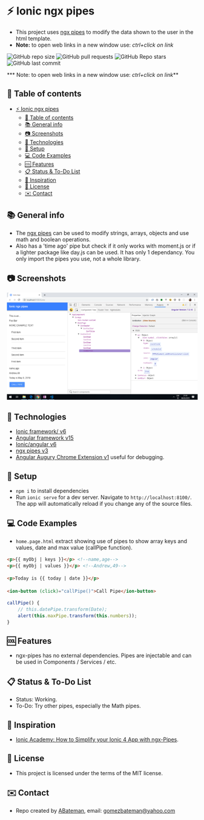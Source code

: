 # :zap: Ionic ngx pipes

* This project uses [ngx pipes](https://www.npmjs.com/package/ngx-pipes) to modify the data shown to the user in the html template.
* **Note:** to open web links in a new window use: _ctrl+click on link_

![GitHub repo size](https://img.shields.io/github/repo-size/AndrewJBateman/ionic-ngx-pipes?style=plastic)
![GitHub pull requests](https://img.shields.io/github/issues-pr/AndrewJBateman/ionic-ngx-pipes?style=plastic)
![GitHub Repo stars](https://img.shields.io/github/stars/AndrewJBateman/ionic-ngx-pipes?style=plastic)
![GitHub last commit](https://img.shields.io/github/last-commit/AndrewJBateman/ionic-ngx-pipes?style=plastic)

*** Note: to open web links in a new window use: _ctrl+click on link_**

## :page_facing_up: Table of contents

* [:zap: Ionic ngx pipes](#zap-ionic-ngx-pipes)
  * [:page_facing_up: Table of contents](#page_facing_up-table-of-contents)
  * [:books: General info](#books-general-info)
  * [:camera: Screenshots](#camera-screenshots)
  * [:signal_strength: Technologies](#signal_strength-technologies)
  * [:floppy_disk: Setup](#floppy_disk-setup)
  * [:computer: Code Examples](#computer-code-examples)
  * [:cool: Features](#cool-features)
  * [:clipboard: Status & To-Do List](#clipboard-status--to-do-list)
  * [:clap: Inspiration](#clap-inspiration)
  * [:file_folder: License](#file_folder-license)
  * [:envelope: Contact](#envelope-contact)

## :books: General info

* The [ngx pipes](https://www.npmjs.com/package/ngx-pipes) can be used to modify strings, arrays, objects and use math and boolean operations.
* Also has a 'time ago' pipe but check if it only works with moment.js or if a lighter package like day.js can be used. It has only 1 dependancy. You only import the pipes you use, not a whole library.

## :camera: Screenshots

![Example screenshot](./img/ngx-pipes.png)

## :signal_strength: Technologies

* [Ionic framework/ v6](https://ionicframework.com/)
* [Angular framework v15](https://angular.io/)
* [Ionic/angular v6](https://www.npmjs.com/package/ionic-angular)
* [ngx pipes v3](https://www.npmjs.com/package/ngx-pipes)
* [Angular Augury Chrome Extension v1](https://augury.rangle.io/) useful for debugging.

## :floppy_disk: Setup

* `npm i` to install dependencies
* Run `ionic serve` for a dev server. Navigate to `http://localhost:8100/`. The app will automatically reload if you change any of the source files.

## :computer: Code Examples

* `home.page.html` extract showing use of pipes to show array keys and values, date and max value (callPipe function).

```html
<p>{{ myObj | keys }}</p> <!--name,age-->
<p>{{ myObj | values }}</p> <!--Andrew,49-->

<p>Today is {{ today | date }}</p>

<ion-button (click)="callPipe()">Call Pipe</ion-button>
```

```typescript
callPipe() {
    // this.datePipe.transform(Date);
    alert(this.maxPipe.transform(this.numbers));
}
```

## :cool: Features

* ngx-pipes has no external dependencies. Pipes are injectable and can be used in Components / Services / etc.

## :clipboard: Status & To-Do List

* Status: Working.
* To-Do: Try other pipes, especially the Math pipes.

## :clap: Inspiration

* [Ionic Academy: How to Simplify your Ionic 4 App with ngx-Pipes](https://www.youtube.com/watch?v=TaoO9-kkUDY).

## :file_folder: License

* This project is licensed under the terms of the MIT license.

## :envelope: Contact

* Repo created by [ABateman](https://github.com/AndrewJBateman), email: gomezbateman@yahoo.com
